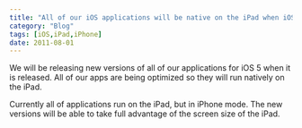 ```yaml
---
title: "All of our iOS applications will be native on the iPad when iOS 5 is released"
category: "Blog"
tags: [iOS,iPad,iPhone]
date: 2011-08-01
---
```



We will be releasing new versions of all of our applications for iOS 5 when it is released. All of our apps are being optimized so they will run natively on the iPad. 

Currently all of applications run on the iPad, but in iPhone mode. The new versions will be able to take full advantage of the screen size of the iPad.